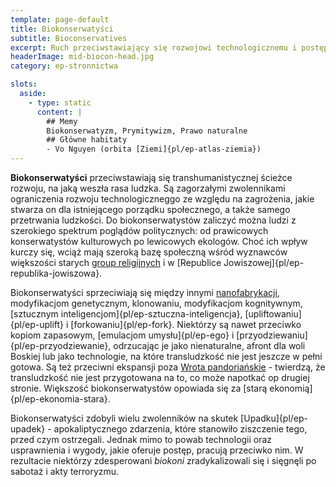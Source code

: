 ```yaml
---
template: page-default
title: Biokonserwatyści
subtitle: Bioconservatives
excerpt: Ruch przeciwstawiający się rozwojowi technologicznemu i postępom transhumanizmu 
headerImage: mid-biocon-head.jpg
category: ep-stronnictwa

slots:
  aside:
    - type: static
      content: |
        ## Memy
        Biokonserwatyzm, Prymitywizm, Prawo naturalne
        ## Główne habitaty
        - Vo Nguyen (orbita [Ziemi]{pl/ep-atlas-ziemia})
---
```

**Biokonserwatyści** przeciwstawiają się transhumanistycznej ścieżce rozwoju, na jaką weszła rasa ludzka. Są zagorzałymi zwolennikami ograniczenia rozwoju technologiczneggo ze względu na zagrożenia, jakie stwarza on dla istniejącego porządku społecznego, a także samego przetrwania ludzkości. Do biokonserwatystów zaliczyć można ludzi z szerokiego spektrum poglądów politycznych: od prawicowych konserwatystów kulturowych po lewicowych ekologów. Choć ich wpływ kurczy się, wciąż mają szeroką bazę społeczną wśród wyznawców większości starych [group religijnych](#) i w [Republice Jowiszowej]{pl/ep-republika-jowiszowa}.

Biokonserwatyści sprzeciwiają się między innymi [nanofabrykacji](#), modyfikacjom genetycznym, klonowaniu, modyfikacjom kognitywnym, [sztucznym inteligencjom]{pl/ep-sztuczna-inteligencja}, [upliftowaniu]{pl/ep-uplift} i [forkowaniu]{pl/ep-fork}. Niektórzy są nawet przeciwko kopiom zapasowym, [emulacjom umysłu]{pl/ep-ego} i [przyodziewaniu]{pl/ep-przyodziewanie}, odrzucając je jako nienaturalne, afront dla woli Boskiej lub jako technologie, na które transludzkość nie jest jeszcze w pełni gotowa. Są też przeciwni ekspansji poza [Wrota pandoriańskie](#) - twierdzą, że transludzkość nie jest przygotowana na to, co może napotkać op drugiej stronie. Większość biokonserwatystów opowiada się za [starą ekonomią]{pl/ep-ekonomia-stara}.

Biokonserwatyści zdobyli wielu zwolenników na skutek [Upadku]{pl/ep-upadek} - apokaliptycznego zdarzenia, które stanowiło ziszczenie tego, przed czym ostrzegali. Jednak mimo to powab technologii oraz usprawnienia i wygody, jakie oferuje postęp, pracują przeciwko nim. W rezultacie niektórzy zdesperowani _biokoni_ zradykalizowali się i sięgnęli po sabotaż i akty terroryzmu.
